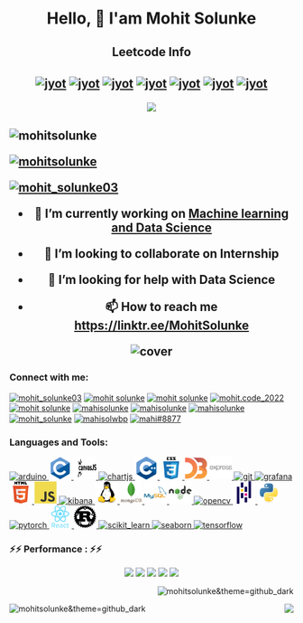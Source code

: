 <div align="center"> 

<h1 align="center">Hello, 👋 I'am Mohit Solunke</h1>


  
<!--   <h2>🐍 Contributions 🐍</h2>
  <img alt="snake eating my contributions" src="https://raw.githubusercontent.com/salesp07/salesp07/output/github-contribution-grid-snake.svg" />
</div> -->

<h2 align="center">Leetcode Info<h2>  
<p align="center">
  <a href="https://leetcode.com/mohit_solunke/" target="_blank"><img align="center" src="https://leetcode.com/static/images/badges/2024/gif/2024-02.gif" alt="jyot" height="200" width="200" /></a>
  <a href="https://leetcode.com/mohit_solunke/" target="_blank"><img align="center" src="https://leetcode.com/static/images/badges/2024/gif/2024-03.gif" alt="jyot" height="200" width="200" /></a>
  <a href="https://leetcode.com/mohit_solunke/" target="_blank"><img align="center" src="https://leetcode.com/static/images/badges/2024/gif/2024-04.gif" alt="jyot" height="200" width="200" /></a>
  <a href="https://leetcode.com/mohit_solunke/" target="_blank"><img align="center" src="https://assets.leetcode.com/static_assets/public/images/badges/2024/gif/2024-05.gif" alt="jyot" height="200" width="200" /></a>
  <a href="https://leetcode.com/mohit_solunke/" target="_blank"><img align="center" src="https://assets.leetcode.com/static_assets/marketing/2024-200.gif" alt="jyot" height="200" width="200" /></a>
  <a href="https://leetcode.com/mohit_solunke/" target="_blank"><img align="center" src="https://assets.leetcode.com/static_assets/marketing/2024-100.gif" alt="jyot" height="200" width="200" /></a>
  <a href="https://leetcode.com/mohit_solunke/" target="_blank"><img align="center" src="https://assets.leetcode.com/static_assets/marketing/2024-50.gif" alt="jyot" height="200" width="200" /></a>
  
</p>
<p align="center">
  
  <img  align=top flex-grow=1 src="https://leetcard.jacoblin.cool/mohit_solunke?theme=dark&font=Nunito&ext=heatmap" />  
</p>



<p align="left"> <img src="https://komarev.com/ghpvc/?username=mohitsolunke&label=Profile%20views&color=0e75b6&style=flat" alt="mohitsolunke" /> </p>

<p align="left"> <a href="https://github.com/ryo-ma/github-profile-trophy"><img src="https://github-profile-trophy.vercel.app/?username=mohitsolunke" alt="mohitsolunke" /></a> </p>

<p align="left"> <a href="https://twitter.com/mohit_solunke03" target="blank"><img src="https://img.shields.io/twitter/follow/mohit_solunke03?logo=twitter&style=for-the-badge" alt="mohit_solunke03" /></a> </p>

- 🔭 I’m currently working on [Machine learning and Data Science](https://github.com/MohitSolunke/AIML)

- 👯 I’m looking to collaborate on **Internship**

- 🤝 I’m looking for help with **Data Science**

- 📫 How to reach me **https://linktr.ee/MohitSolunke**

<div align="center">
<img width="95%" height = "450px" src="mainpage.gif" alt="cover" />
</div>

<h3 align="left">Connect with me:</h3>
<p align="left">
<a href="https://twitter.com/mohit_solunke03" target="blank"><img align="center" src="https://raw.githubusercontent.com/rahuldkjain/github-profile-readme-generator/master/src/images/icons/Social/twitter.svg" alt="mohit_solunke03" height="30" width="40" /></a>
<a href="https://linkedin.com/in/mohit solunke" target="blank"><img align="center" src="https://raw.githubusercontent.com/rahuldkjain/github-profile-readme-generator/master/src/images/icons/Social/linked-in-alt.svg" alt="mohit solunke" height="30" width="40" /></a>
<a href="https://fb.com/mohit solunke" target="blank"><img align="center" src="https://raw.githubusercontent.com/rahuldkjain/github-profile-readme-generator/master/src/images/icons/Social/facebook.svg" alt="mohit solunke" height="30" width="40" /></a>
<a href="https://instagram.com/mohit.code_2022" target="blank"><img align="center" src="https://raw.githubusercontent.com/rahuldkjain/github-profile-readme-generator/master/src/images/icons/Social/instagram.svg" alt="mohit.code_2022" height="30" width="40" /></a>
<a href="https://www.youtube.com/c/mohit solunke" target="blank"><img align="center" src="https://raw.githubusercontent.com/rahuldkjain/github-profile-readme-generator/master/src/images/icons/Social/youtube.svg" alt="mohit solunke" height="30" width="40" /></a>
<a href="https://www.codechef.com/users/mahisolunke" target="blank"><img align="center" src="https://cdn.jsdelivr.net/npm/simple-icons@3.1.0/icons/codechef.svg" alt="mahisolunke" height="30" width="40" /></a>
<a href="https://www.hackerrank.com/mahisolunke" target="blank"><img align="center" src="https://raw.githubusercontent.com/rahuldkjain/github-profile-readme-generator/master/src/images/icons/Social/hackerrank.svg" alt="mahisolunke" height="30" width="40" /></a>
<a href="https://codeforces.com/profile/mahisolunke" target="blank"><img align="center" src="https://raw.githubusercontent.com/rahuldkjain/github-profile-readme-generator/master/src/images/icons/Social/codeforces.svg" alt="mahisolunke" height="30" width="40" /></a>
<a href="https://www.leetcode.com/mohit_solunke" target="blank"><img align="center" src="https://raw.githubusercontent.com/rahuldkjain/github-profile-readme-generator/master/src/images/icons/Social/leet-code.svg" alt="mohit_solunke" height="30" width="40" /></a>
<a href="https://auth.geeksforgeeks.org/user/mahisolwbp" target="blank"><img align="center" src="https://raw.githubusercontent.com/rahuldkjain/github-profile-readme-generator/master/src/images/icons/Social/geeks-for-geeks.svg" alt="mahisolwbp" height="30" width="40" /></a>
<a href="https://discord.gg/mahi#8877" target="blank"><img align="center" src="https://raw.githubusercontent.com/rahuldkjain/github-profile-readme-generator/master/src/images/icons/Social/discord.svg" alt="mahi#8877" height="30" width="40" /></a>
</p>


<h3 align="left">Languages and Tools:</h3>
<p align="left"> <a href="https://www.arduino.cc/" target="_blank" rel="noreferrer"> <img src="https://cdn.worldvectorlogo.com/logos/arduino-1.svg" alt="arduino" width="40" height="40"/> </a> <a href="https://www.cprogramming.com/" target="_blank" rel="noreferrer"> <img src="https://raw.githubusercontent.com/devicons/devicon/master/icons/c/c-original.svg" alt="c" width="40" height="40"/> </a> <a href="https://canvasjs.com" target="_blank" rel="noreferrer"> <img src="https://raw.githubusercontent.com/Hardik0307/Hardik0307/master/assets/canvasjs-charts.svg" alt="canvasjs" width="40" height="40"/> </a> <a href="https://www.chartjs.org" target="_blank" rel="noreferrer"> <img src="https://www.chartjs.org/media/logo-title.svg" alt="chartjs" width="40" height="40"/> </a> <a href="https://www.w3schools.com/cpp/" target="_blank" rel="noreferrer"> <img src="https://raw.githubusercontent.com/devicons/devicon/master/icons/cplusplus/cplusplus-original.svg" alt="cplusplus" width="40" height="40"/> </a> <a href="https://www.w3schools.com/css/" target="_blank" rel="noreferrer"> <img src="https://raw.githubusercontent.com/devicons/devicon/master/icons/css3/css3-original-wordmark.svg" alt="css3" width="40" height="40"/> </a> <a href="https://d3js.org/" target="_blank" rel="noreferrer"> <img src="https://raw.githubusercontent.com/devicons/devicon/master/icons/d3js/d3js-original.svg" alt="d3js" width="40" height="40"/> </a> <a href="https://expressjs.com" target="_blank" rel="noreferrer"> <img src="https://raw.githubusercontent.com/devicons/devicon/master/icons/express/express-original-wordmark.svg" alt="express" width="40" height="40"/> </a> <a href="https://git-scm.com/" target="_blank" rel="noreferrer"> <img src="https://www.vectorlogo.zone/logos/git-scm/git-scm-icon.svg" alt="git" width="40" height="40"/> </a> <a href="https://grafana.com" target="_blank" rel="noreferrer"> <img src="https://www.vectorlogo.zone/logos/grafana/grafana-icon.svg" alt="grafana" width="40" height="40"/> </a> <a href="https://www.w3.org/html/" target="_blank" rel="noreferrer"> <img src="https://raw.githubusercontent.com/devicons/devicon/master/icons/html5/html5-original-wordmark.svg" alt="html5" width="40" height="40"/> </a> <a href="https://developer.mozilla.org/en-US/docs/Web/JavaScript" target="_blank" rel="noreferrer"> <img src="https://raw.githubusercontent.com/devicons/devicon/master/icons/javascript/javascript-original.svg" alt="javascript" width="40" height="40"/> </a> <a href="https://www.elastic.co/kibana" target="_blank" rel="noreferrer"> <img src="https://www.vectorlogo.zone/logos/elasticco_kibana/elasticco_kibana-icon.svg" alt="kibana" width="40" height="40"/> </a> <a href="https://www.linux.org/" target="_blank" rel="noreferrer"> <img src="https://raw.githubusercontent.com/devicons/devicon/master/icons/linux/linux-original.svg" alt="linux" width="40" height="40"/> </a> <a href="https://www.mongodb.com/" target="_blank" rel="noreferrer"> <img src="https://raw.githubusercontent.com/devicons/devicon/master/icons/mongodb/mongodb-original-wordmark.svg" alt="mongodb" width="40" height="40"/> </a> <a href="https://www.mysql.com/" target="_blank" rel="noreferrer"> <img src="https://raw.githubusercontent.com/devicons/devicon/master/icons/mysql/mysql-original-wordmark.svg" alt="mysql" width="40" height="40"/> </a> <a href="https://nodejs.org" target="_blank" rel="noreferrer"> <img src="https://raw.githubusercontent.com/devicons/devicon/master/icons/nodejs/nodejs-original-wordmark.svg" alt="nodejs" width="40" height="40"/> </a> <a href="https://opencv.org/" target="_blank" rel="noreferrer"> <img src="https://www.vectorlogo.zone/logos/opencv/opencv-icon.svg" alt="opencv" width="40" height="40"/> </a> <a href="https://pandas.pydata.org/" target="_blank" rel="noreferrer"> <img src="https://raw.githubusercontent.com/devicons/devicon/2ae2a900d2f041da66e950e4d48052658d850630/icons/pandas/pandas-original.svg" alt="pandas" width="40" height="40"/> </a> <a href="https://www.python.org" target="_blank" rel="noreferrer"> <img src="https://raw.githubusercontent.com/devicons/devicon/master/icons/python/python-original.svg" alt="python" width="40" height="40"/> </a> <a href="https://pytorch.org/" target="_blank" rel="noreferrer"> <img src="https://www.vectorlogo.zone/logos/pytorch/pytorch-icon.svg" alt="pytorch" width="40" height="40"/> </a> <a href="https://reactjs.org/" target="_blank" rel="noreferrer"> <img src="https://raw.githubusercontent.com/devicons/devicon/master/icons/react/react-original-wordmark.svg" alt="react" width="40" height="40"/> </a> <a href="https://www.rust-lang.org" target="_blank" rel="noreferrer"> <img src="https://raw.githubusercontent.com/devicons/devicon/master/icons/rust/rust-plain.svg" alt="rust" width="40" height="40"/> </a> <a href="https://scikit-learn.org/" target="_blank" rel="noreferrer"> <img src="https://upload.wikimedia.org/wikipedia/commons/0/05/Scikit_learn_logo_small.svg" alt="scikit_learn" width="40" height="40"/> </a> <a href="https://seaborn.pydata.org/" target="_blank" rel="noreferrer"> <img src="https://seaborn.pydata.org/_images/logo-mark-lightbg.svg" alt="seaborn" width="40" height="40"/> </a> <a href="https://www.tensorflow.org" target="_blank" rel="noreferrer"> <img src="https://www.vectorlogo.zone/logos/tensorflow/tensorflow-icon.svg" alt="tensorflow" width="40" height="40"/> </a> </p>


<h3 align="left">⚡⚡ Performance : ⚡⚡</h3>


<div align="center">
<img height="180em" src="https://github-profile-summary-cards.vercel.app/api/cards/profile-details?username=MohitSolunke&theme=github_dark" />
<img height="180em" src="https://github-profile-summary-cards.vercel.app/api/cards/repos-per-language?username=MohitSolunke&theme=github_dark"  />
<img height="180em" src="https://github-profile-summary-cards.vercel.app/api/cards/most-commit-language?username=MohitSolunke&theme=github_dark"  />
<img height="180em" src="https://github-profile-summary-cards.vercel.app/api/cards/stats?username=MohitSolunke&theme=github_dark"/>
<img height="180em" src="https://github-profile-summary-cards.vercel.app/api/cards/productive-time?username=MohitSolunke&theme=github_dark" />
</div>
<p>&nbsp;<img align="right" src="https://github-readme-stats.vercel.app/api?username=mohitsolunke&show_icons=true&locale=en" alt="mohitsolunke&theme=github_dark" /></p>

<p><img align="left" src="https://github-readme-stats.vercel.app/api/top-langs?username=mohitsolunke&show_icons=true&locale=en&layout=compact" alt="mohitsolunke&theme=github_dark" /></p> 
<p><img align="right" src="https://github-readme-streak-stats.herokuapp.com/?user=mohitsolunke&%22%20alt=%22mohitsolunke%22" /></p>


